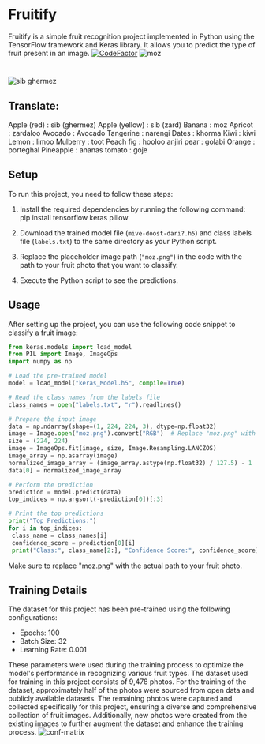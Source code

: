 # Fruitify

Fruitify is a simple fruit recognition project implemented in Python using the TensorFlow framework and Keras library. It allows you to predict the type of fruit present in an image.
[![CodeFactor](https://www.codefactor.io/repository/github/aryainjas/fruitify/badge)](https://www.codefactor.io/repository/github/aryainjas/fruitify)
![moz](https://github.com/aryainjas/Fruitify/assets/36337300/5a13102a-59fc-4f43-b206-215d27e8abc1)
#
![sib ghermez](https://github.com/aryainjas/Fruitify/assets/36337300/b83af9d0-2bd0-4c9a-8810-dbcdc83083dc)

## Translate:
Apple (red) : sib (ghermez)
Apple (yellow) : sib (zard)
Banana : moz 
Apricot : zardaloo
Avocado : Avocado
Tangerine : narengi
Dates : khorma
Kiwi : kiwi
Lemon : limoo
Mulberry : toot
Peach fig : hooloo anjiri
pear : golabi
Orange : porteghal
Pineapple : ananas
tomato : goje

## Setup


To run this project, you need to follow these steps:

1. Install the required dependencies by running the following command:
pip install tensorflow keras pillow


2. Download the trained model file (`mive-doost-dari?.h5`) and class labels file (`labels.txt`) to the same directory as your Python script.

3. Replace the placeholder image path (`"moz.png"`) in the code with the path to your fruit photo that you want to classify.

4. Execute the Python script to see the predictions.

## Usage

After setting up the project, you can use the following code snippet to classify a fruit image:

```python
from keras.models import load_model
from PIL import Image, ImageOps
import numpy as np

# Load the pre-trained model
model = load_model("keras_Model.h5", compile=True)

# Read the class names from the labels file
class_names = open("labels.txt", "r").readlines()

# Prepare the input image
data = np.ndarray(shape=(1, 224, 224, 3), dtype=np.float32)
image = Image.open("moz.png").convert("RGB")  # Replace "moz.png" with your fruit photo address
size = (224, 224)
image = ImageOps.fit(image, size, Image.Resampling.LANCZOS)
image_array = np.asarray(image)
normalized_image_array = (image_array.astype(np.float32) / 127.5) - 1
data[0] = normalized_image_array

# Perform the prediction
prediction = model.predict(data)
top_indices = np.argsort(-prediction[0])[:3]

# Print the top predictions
print("Top Predictions:")
for i in top_indices:
 class_name = class_names[i]
 confidence_score = prediction[0][i]
 print("Class:", class_name[2:], "Confidence Score:", confidence_score)
```
Make sure to replace "moz.png" with the actual path to your fruit photo.

## Training Details

The dataset for this project has been pre-trained using the following configurations:

- Epochs: 100
- Batch Size: 32
- Learning Rate: 0.001

These parameters were used during the training process to optimize the model's performance in recognizing various fruit types.
The dataset used for training in this project consists of 9,478 photos.
For the training of the dataset, approximately half of the photos were sourced from open data and publicly available datasets. The remaining photos were captured and collected specifically for this project, ensuring a diverse and comprehensive collection of fruit images. Additionally, new photos were created from the existing images to further augment the dataset and enhance the training process.
![conf-matrix](https://github.com/aryainjas/Fruitify/assets/36337300/cd1e98fd-6b73-4c19-b367-5ee763827eb0)

